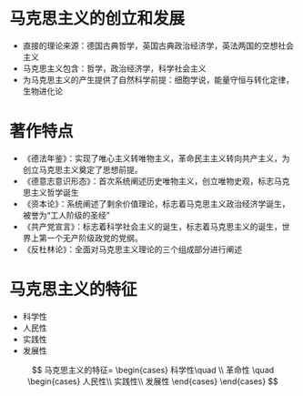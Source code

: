# 马克思主义的创立和发展

* 直接的理论来源：德国古典哲学，英国古典政治经济学，英法两国的空想社会主义
* 马克思主义包含：哲学，政治经济学，科学社会主义
* 为马克思主义的产生提供了自然科学前提：细胞学说，能量守恒与转化定律，生物进化论

# 著作特点

* 《德法年鉴》：实现了唯心主义转唯物主义，革命民主主义转向共产主义，为创立马克思主义奠定了思想前提。
* 《德意志意识形态》：首次系统阐述历史唯物主义，创立唯物史观，标志马克思主义哲学诞生
* 《资本论》：系统阐述了剩余价值理论，标志着马克思主义政治经济学诞生，被誉为“工人阶级的圣经”
* 《共产党宣言》：标志着科学社会主义的诞生，标志着马克思主义的诞生，世界上第一个无产阶级政党的党纲。
* 《反杜林论》：全面对马克思主义理论的三个组成部分进行阐述

# 马克思主义的特征

* 科学性
* 人民性
* 实践性
* 发展性

$$
马克思主义的特征=
\begin{cases}
科学性\quad \\
革命性 \quad \begin{cases}
人民性\\
实践性\\
发展性
\end{cases}
\end{cases}
$$